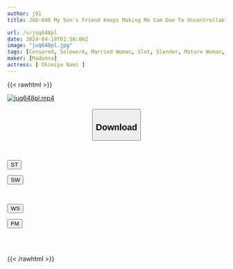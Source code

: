 ```yaml
---
author: j91
title: JUQ-648 My Son's Friend Keeps Making Me Cum Due To Uncontrollable Sexual Intercourse... Nami Okimiya

url: /v/juq648pl
date: 2024-04-19T01:50:00Z
image: "juq648pl.jpg"
tags: [Censored, Solowork, Married Woman, Slut, Slender, Mature Woman, Sweat	]
maker: [Madonna]
actress: [ Okimiya Nami ]
---
```



{{< rawhtml >}}

<div class="video" data-videoid="reerJx1YQ1ib03e">
    <a href="javascript:;">
        <img src="/v/juq648pl/juq648pl.jpg" width="WIDTH" height="HEIGHT" alt="juq648pl.mp4" loading="lazy">
    </a>
</div>

<script type="text/javascript" src="https://j91.asia/asset/on-demand-st.js"></script>

<br>
  <link rel="stylesheet" href="https://j91.asia/asset/bs5.css">
  
  <center>
  <button class="btn btn-primary" type="button" data-bs-toggle="collapse" data-bs-target=".multi-collapse" aria-expanded="false" aria-controls="multiCollapseExample1 multiCollapseExample2"><h2>Download</h2></button></center>
</p>
<div class="row">
  <div class="col">
    <div class="collapse multi-collapse" id="multiCollapseExample1">
      <div class="card card-body">
	      	      <br>
<div class="buttons">  
<p><a href="https://streamtape.to/v/reerJx1YQ1ib03e" target="_blank"><button class="btn-hover color-3"><i class="fa fa-download"></i> ST</button></a></p>
<p><a href="https://asnwish.com/ocnl0l6kq7gq" target="_blank"><button class="btn-hover color-2"><i class="fa fa-download"></i> SW</button></a></p></div>
    </div>
  </div>
</div>
  <div class="col">
    <div class="collapse multi-collapse" id="multiCollapseExample2">
      <div class="card card-body">
	      <br>
<div class="buttons">
<p><a href="https://wolfstream.tv/buqgukuguryj"><button class="btn-hover color-9"><i class="fa fa-download"></i> WS</button></a></p>
<p><a href="https://filemoon.sx/d/usaxukl9cdj9"><button class="btn-hover color-8"><i class="fa fa-download"></i> FM</button></a></p></div>
<br><br>
      </div>
    </div>
  </div>
</div>

{{< /rawhtml >}}